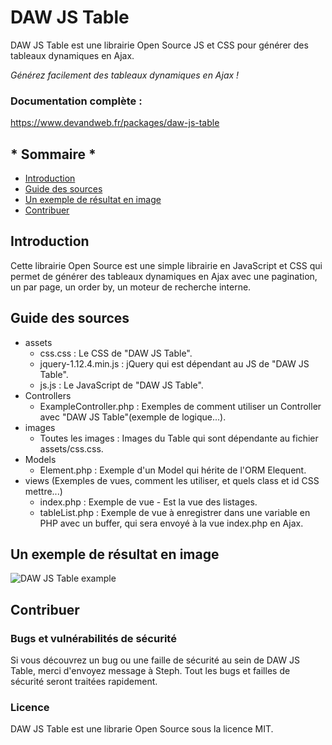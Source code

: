 # DAW JS Table

DAW JS Table est une librairie Open Source JS et CSS pour générer des tableaux dynamiques en Ajax.

*Générez facilement des tableaux dynamiques en Ajax !*




### Documentation complète :
https://www.devandweb.fr/packages/daw-js-table






## * Sommaire *

* [Introduction](#introduction)
* [Guide des sources](#guide-des-sources)
* [Un exemple de résultat en image](#un-exemple-de-résultat-en-image)
* [Contribuer](#contribuer)






## Introduction

Cette librairie Open Source est une simple librairie en JavaScript et CSS qui permet de générer des tableaux dynamiques en Ajax avec une pagination, un par page, un order by, un moteur de recherche interne.






## Guide des sources

* assets
    * css.css : Le CSS de "DAW JS Table".
    * jquery-1.12.4.min.js : jQuery qui est dépendant au JS de "DAW JS Table".
    * js.js : Le JavaScript de "DAW JS Table".
* Controllers
    * ExampleController.php : Exemples de comment utiliser un Controller avec "DAW JS Table"(exemple de logique...).
* images
    * Toutes les images : Images du Table qui sont dépendante au fichier assets/css.css.
* Models
    * Element.php : Exemple d'un Model qui hérite de l'ORM Elequent.
* views (Exemples de vues, comment les utiliser, et quels class et id CSS mettre...)
    * index.php : Exemple de vue - Est la vue des listages.
    * tableList.php : Exemple de vue à enregistrer dans une variable en PHP avec un buffer, qui sera envoyé à la vue index.php en Ajax.






## Un exemple de résultat en image

![DAW JS Table example](https://www.devandweb.fr/medias/upload/package/daw-js-table-example.png)






## Contribuer

### Bugs et vulnérabilités de sécurité

Si vous découvrez un bug ou une faille de sécurité au sein de DAW JS Table, merci d'envoyez message à Steph.
Tout les bugs et failles de sécurité seront traitées rapidement.




### Licence

DAW JS Table est une librarie Open Source sous la licence MIT.